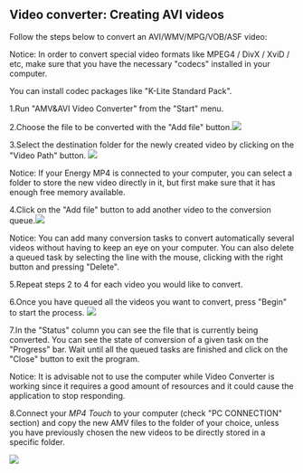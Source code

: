 ## Video converter: Creating AVI videos

Follow the steps below to convert an AVI/WMV/MPG/VOB/ASF video:

Notice: In order to convert special video formats like MPEG4 / DivX / XviD / etc, make sure that you have the necessary "codecs" installed in your computer.

You can install codec packages like "K-Lite Standard Pack".

1.Run "AMV&AVI Video Converter" from the "Start" menu.

2.Choose the file to be converted with the "Add file" button.![](http://static.energysistem.com/images/manuals/42644/57f27d6086cd8.jpg)
  
3.Select the destination folder for the newly created video by clicking on the "Video Path" button. ![](http://static.energysistem.com/images/manuals/42644/57f27d484a061.jpg)
 
Notice: If your Energy MP4 is connected to your computer, you can select a folder to store the new video directly in it, but first make sure that it has enough free memory available.

4.Click on the "Add file" button to add another video to the conversion queue.![](http://static.energysistem.com/images/manuals/42644/57f27d6086cd8.jpg)
 
Notice: You can add many conversion tasks to convert automatically several videos without having to keep an eye on your computer. You can also delete a queued task by selecting the line with the mouse, clicking with the right button and pressing "Delete".

5.Repeat steps 2 to 4 for each video you would like to convert.

6.Once you have queued all the videos you want to convert, press "Begin" to start the process. ![](http://static.energysistem.com/images/manuals/42644/57f27d397319f.jpg)
 
7.In the "Status" column you can see the file that is currently being converted. You can see the state of conversion of a given task on the "Progress" bar. Wait until all the queued tasks are finished and click on the "Close" button to exit the program.

Notice: It is advisable not to use the computer while Video Converter is working since it requires a good amount of resources and it could cause the application to stop responding.

8.Connect your *MP4 Touch* to your computer (check "PC CONNECTION" section) and copy the new AMV files to the folder of your choice, unless you have previously chosen the new videos to be directly stored in a specific folder.

 ![](http://static.energysistem.com/images/manuals/42644/57f27d71d7f08.jpg)
 
